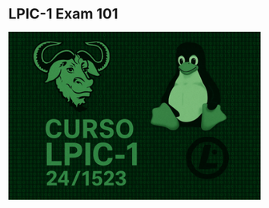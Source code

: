 # LPIC-1 Exam 101
![LPI Logo](../../wallpaper/logo_LPI1.png "Logo de Linux Professional Institute")
